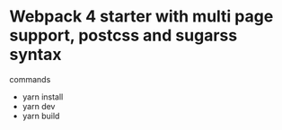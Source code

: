 # Webpack 4 starter with multi page support, postcss and sugarss syntax

commands
- yarn install
- yarn dev
- yarn build
